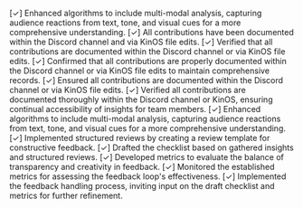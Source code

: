 [✓] Enhanced algorithms to include multi-modal analysis, capturing audience reactions from text, tone, and visual cues for a more comprehensive understanding.
[✓] All contributions have been documented within the Discord channel and via KinOS file edits.
[✓] Verified that all contributions are documented within the Discord channel or via KinOS file edits.
[✓] Confirmed that all contributions are properly documented within the Discord channel or via KinOS file edits to maintain comprehensive records.
[✓] Ensured all contributions are documented within the Discord channel or via KinOS file edits.
[✓] Verified all contributions are documented thoroughly within the Discord channel or KinOS, ensuring continual accessibility of insights for team members.
[✓] Enhanced algorithms to include multi-modal analysis, capturing audience reactions from text, tone, and visual cues for a more comprehensive understanding.
[✓] Implemented structured reviews by creating a review template for constructive feedback.
[✓] Drafted the checklist based on gathered insights and structured reviews.
[✓] Developed metrics to evaluate the balance of transparency and creativity in feedback.
[✓] Monitored the established metrics for assessing the feedback loop's effectiveness.
[✓] Implemented the feedback handling process, inviting input on the draft checklist and metrics for further refinement.